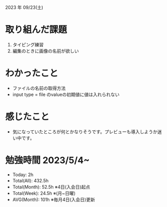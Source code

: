 2023 年 09/23(土)

# 取り組んだ課題

1. タイピング練習
3. 編集のときに画像の名前が欲しい

# わかったこと

* ファイルの名前の取得方法
* input type = file のvalueの初期値に値は入れられない 

# 感じたこと

* 気になっていたところが何とかなりそうです。プレビューも導入しようか迷い中です。

# 勉強時間 2023/5/4~

* Today: 2h
* Total(All): 432.5h　
* Total(Month): 52.5h ※4日(入会日)起点
* Total(Week): 24.5h ※(月~日曜)
* AVG(Month): 101h ※毎月4日(入会日)更新
